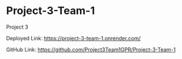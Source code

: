 # Project-3-Team-1
Project 3

Deployed Link: https://project-3-team-1.onrender.com/ 

GitHub Link: https://github.com/Project3Team1GPR/Project-3-Team-1
